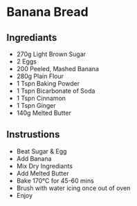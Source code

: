 # Banana Bread

## Ingrediants
* 270g Light Brown Sugar
* 2 Eggs
* 200 Peeled, Mashed Banana
* 280g Plain Flour
* 1 Tspn Baking Powder
* 1 Tspn Bicarbonate of Soda
* 1 Tspn Cinnamon
* 1 Tspn Ginger
* 140g Melted Butter

## Instrustions
* Beat Sugar & Egg
* Add Banana
* Mix Dry Ingrediants
* Add Melted Butter
* Bake 170&deg;C for 45-60 mins
* Brush with water icing once out of oven
* Enjoy
